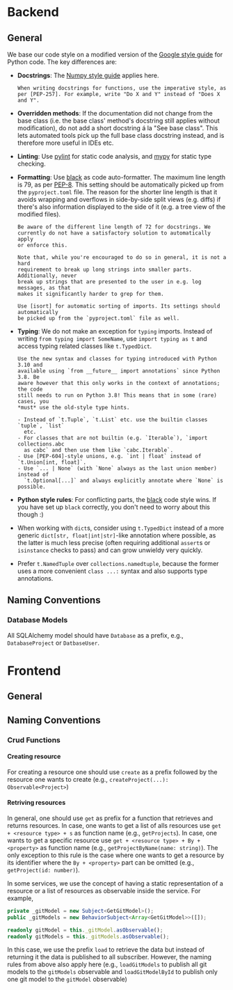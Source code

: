 <!--
 ~ SPDX-FileCopyrightText: Copyright DB Netz AG and the capella-collab-manager contributors
 ~ SPDX-License-Identifier: Apache-2.0
 -->

# Backend

## General

We base our code style on a modified version of the [Google style guide] for
Python code. The key differences are:

- **Docstrings**: The [Numpy style guide] applies here.

      When writing docstrings for functions, use the imperative style, as
      per [PEP-257]. For example, write "Do X and Y" instead of "Does X and Y".

- **Overridden methods**: If the documentation did not change from the base
  class (i.e. the base class' method's docstring still applies without modification),
  do not add a short docstring á la "See base class". This lets automated tools pick
  up the full base class docstring instead, and is therefore more useful in IDEs etc.

- **Linting**: Use [pylint] for static code analysis, and [mypy] for
  static type checking.

- **Formatting**: Use [black] as code auto-formatter. The maximum line length is 79,
  as per [PEP-8]. This setting should be automatically picked up from the
  `pyproject.toml` file. The reason for the shorter line length is that it avoids
  wrapping and overflows in side-by-side split views (e.g. diffs) if there's also
  information displayed to the side of it (e.g. a tree view of the modified files).

      Be aware of the different line length of 72 for docstrings. We
      currently do not have a satisfactory solution to automatically apply
      or enforce this.

      Note that, while you're encouraged to do so in general, it is not a hard
      requirement to break up long strings into smaller parts. Additionally, never
      break up strings that are presented to the user in e.g. log messages, as that
      makes it significantly harder to grep for them.

      Use [isort] for automatic sorting of imports. Its settings should automatically
      be picked up from the `pyproject.toml` file as well.

- **Typing**: We do not make an exception for `typing` imports. Instead of
  writing `from typing import SomeName`, use `import typing as t` and access
  typing related classes like `t.TypedDict`.

      Use the new syntax and classes for typing introduced with Python 3.10 and
      available using `from __future__ import annotations` since Python 3.8. Be
      aware however that this only works in the context of annotations; the code
      still needs to run on Python 3.8! This means that in some (rare) cases, you
      *must* use the old-style type hints.

      - Instead of `t.Tuple`, `t.List` etc. use the builtin classes `tuple`, `list`
        etc.
      - For classes that are not builtin (e.g. `Iterable`), `import collections.abc
        as cabc` and then use them like `cabc.Iterable`.
      - Use [PEP-604]-style unions, e.g. `int | float` instead of `t.Union[int, float]`.
      - Use `... | None` (with `None` always as the last union member) instead of
        `t.Optional[...]` and always explicitly annotate where `None` is possible.

- **Python style rules**: For conflicting parts, the [black] code style
  wins. If you have set up `black` correctly, you don't need to worry about
  this though :)
- When working with `dict`s, consider using `t.TypedDict` instead of a more
  generic `dict[str, float|int|str]`-like annotation where possible, as the
  latter is much less precise (often requiring additional `assert`s or
  `isinstance` checks to pass) and can grow unwieldy very quickly.
- Prefer `t.NamedTuple` over `collections.namedtuple`, because the former uses
  a more convenient `class ...:` syntax and also supports type annotations.

## Naming Conventions

### Database Models

All SQLAlchemy model should have `Database` as a prefix, e.g., `DatabaseProject` or
`DatbaseUser`.

# Frontend

## General

## Naming Conventions

### Crud Functions

#### Creating resource

For creating a resource one should use `create` as a prefix followed by
the resource one wants to create (e.g., `createProject(...): Observable<Project>`)

#### Retriving resources

In general, one should use `get` as prefix for a function that retrieves and
returns resources.
In case, one wants to get a list of alls resources use `get + <resource type> + s`
as function name (e.g., `getProjects`).
In case, one wants to get a specific resource use `get + <resource type> + By + <property>`
as function name (e.g., `getProjectByName(name: string)`). The only exception
to this rule is the case where one wants to get a resource by its identifier
where the `By + <property>` part can be omitted (e.g., `getProject(id: number)`).

In some services, we use the concept of having a static representation of a resource or
a list of resources as observable inside the service. For example,

```ts
private _gitModel = new Subject<GetGitModel>();
public _gitModels = new BehaviorSubject<Array<GetGitModel>>([]);

readonly gitModel = this._gitModel.asObservable();
readonly gitModels = this._gitModels.asObservable();
```

In this case, we use the prefix `load` to retrieve the data but instead of
returning it the data is published to all subscriber. However, the naming
rules from above also apply here (e.g., `loadGitModels` to publish all git models
to the `gitModels` observable and `loadGitModelById` to publish only one git model
to the `gitModel` observable)

[google style guide]: https://google.github.io/styleguide/pyguide.html
[numpy style guide]: https://numpydoc.readthedocs.io/en/latest/format.html
[pep-8]: https://peps.python.org/pep-0008/
[pep-257]: https://peps.python.org/pep-0257/
[pep-604]: https://www.python.org/dev/peps/pep-0604/
[mypy]: https://github.com/python/mypy
[pylint]: https://github.com/PyCQA/pylint
[isort]: https://github.com/PyCQA/isort
[black]: https://black.readthedocs.io/en/stable/the_black_code_style/current_style.html
